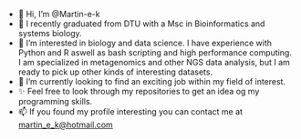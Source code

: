 - 👋 Hi, I’m @Martin-e-k
- 🌱 I recently graduated from DTU with a Msc in Bioinformatics and systems biology.
- 💞️ I’m interested in biology and data science. I have experience with Python and R aswell as bash scripting and high performance computing. I am specialized in metagenomics and other NGS data analysis, but I am ready to pick up other kinds of interesting datasets.
- 👀 I’m currently looking to find an exciting job within my field of interest. 
- ✨ Feel free to look through my repositories to get an idea og my programming skills.
- 📫 If you found my profile interesting you can contact me at martin_e_k@hotmail.com



<!---
Martin-e-k/Martin-e-k is a ✨ special ✨ repository because its `README.md` (this file) appears on your GitHub profile.
You can click the Preview link to take a look at your changes.
--->
